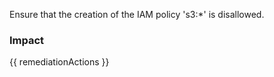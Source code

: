 
Ensure that the creation of the IAM policy 's3:*' is disallowed.

### Impact
<!-- Add Impact here -->

<!-- DO NOT CHANGE -->
{{ remediationActions }}


